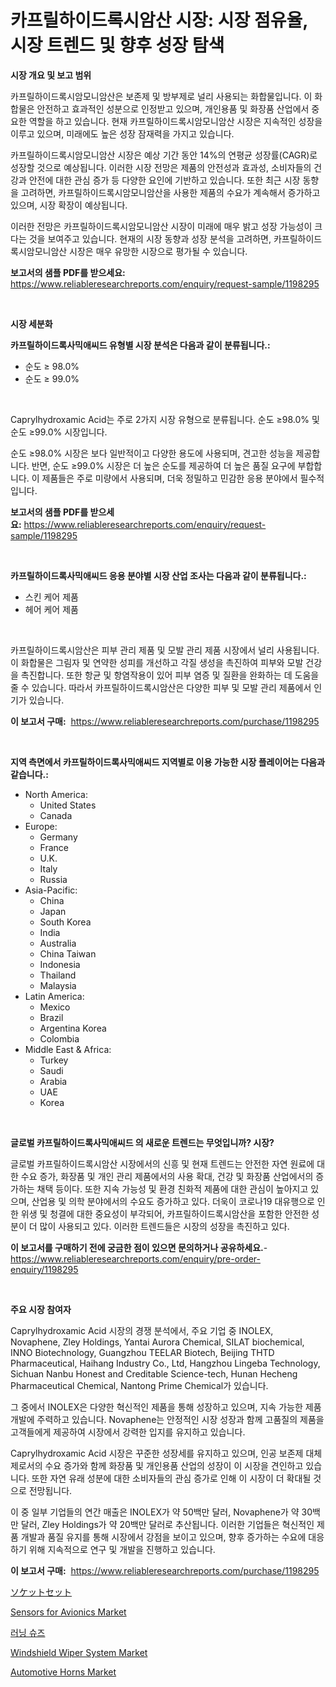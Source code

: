 <p><h1>카프릴하이드록시암산 시장: 시장 점유율, 시장 트렌드 및 향후 성장 탐색</h1></p><p><strong>시장 개요 및 보고 범위</strong></p>
<p><p>카프릴하이드록시암모니암산은 보존제 및 방부제로 널리 사용되는 화합물입니다. 이 화합물은 안전하고 효과적인 성분으로 인정받고 있으며, 개인용품 및 화장품 산업에서 중요한 역할을 하고 있습니다. 현재 카프릴하이드록시암모니암산 시장은 지속적인 성장을 이루고 있으며, 미래에도 높은 성장 잠재력을 가지고 있습니다. </p><p>카프릴하이드록시암모니암산 시장은 예상 기간 동안 14%의 연평균 성장률(CAGR)로 성장할 것으로 예상됩니다. 이러한 시장 전망은 제품의 안전성과 효과성, 소비자들의 건강과 안전에 대한 관심 증가 등 다양한 요인에 기반하고 있습니다. 또한 최근 시장 동향을 고려하면, 카프릴하이드록시암모니암산을 사용한 제품의 수요가 계속해서 증가하고 있으며, 시장 확장이 예상됩니다. </p><p>이러한 전망은 카프릴하이드록시암모니암산 시장이 미래에 매우 밝고 성장 가능성이 크다는 것을 보여주고 있습니다. 현재의 시장 동향과 성장 분석을 고려하면, 카프릴하이드록시암모니암산 시장은 매우 유망한 시장으로 평가될 수 있습니다.</p></p>
<p><strong>보고서의 샘플 PDF를 받으세요:</strong> <a href="https://www.reliableresearchreports.com/enquiry/request-sample/1198295">https://www.reliableresearchreports.com/enquiry/request-sample/1198295</a></p>
<p>&nbsp;</p>
<p><strong>시장 세분화</strong></p>
<p><strong>카프릴하이드록사믹애씨드 유형별 시장 분석은 다음과 같이 분류됩니다.:</strong></p>
<p><ul><li>순도 ≥ 98.0%</li><li>순도 ≥ 99.0%</li></ul></p>
<p>&nbsp;</p>
<p><p>Caprylhydroxamic Acid는 주로 2가지 시장 유형으로 분류됩니다. 순도 ≥98.0% 및 순도 ≥99.0% 시장입니다. </p><p>순도 ≥98.0% 시장은 보다 일반적이고 다양한 용도에 사용되며, 견고한 성능을 제공합니다. 반면, 순도 ≥99.0% 시장은 더 높은 순도를 제공하여 더 높은 품질 요구에 부합합니다. 이 제품들은 주로 미량에서 사용되며, 더욱 정밀하고 민감한 응용 분야에서 필수적입니다.</p></p>
<p><strong>보고서의 샘플 PDF를 받으세요:</strong>&nbsp;<a href="https://www.reliableresearchreports.com/enquiry/request-sample/1198295">https://www.reliableresearchreports.com/enquiry/request-sample/1198295</a></p>
<p>&nbsp;</p>
<p><strong> 카프릴하이드록사믹애씨드 응용 분야별 시장 산업 조사는 다음과 같이 분류됩니다.:</strong></p>
<p><ul><li>스킨 케어 제품</li><li>헤어 케어 제품</li></ul></p>
<p>&nbsp;</p>
<p><p>카프릴하이드록시암산은 피부 관리 제품 및 모발 관리 제품 시장에서 널리 사용됩니다. 이 화합물은 그림자 및 연약한 성피를 개선하고 각질 생성을 촉진하여 피부와 모발 건강을 촉진합니다. 또한 항균 및 항염작용이 있어 피부 염증 및 질환을 완화하는 데 도움을 줄 수 있습니다. 따라서 카프릴하이드록시암산은 다양한 피부 및 모발 관리 제품에서 인기가 있습니다.</p></p>
<p><strong>이 보고서 구매:</strong>&nbsp; <a href="https://www.reliableresearchreports.com/purchase/1198295">https://www.reliableresearchreports.com/purchase/1198295</a></p>
<p>&nbsp;</p>
<p><strong>지역 측면에서 카프릴하이드록사믹애씨드 지역별로 이용 가능한 시장 플레이어는 다음과 같습니다.:</strong></p>
<p><ul>
    <li>
        North America:
        <ul>
            <li>United States</li>
            <li>Canada</li>
        </ul>
    </li>
    <li>
        Europe:
        <ul>
            <li>Germany</li>
            <li>France</li>
            <li>U.K.</li>
            <li>Italy</li>
            <li>Russia</li>
        </ul>
    </li>
    <li>
        Asia-Pacific:
        <ul>
            <li>China</li>
            <li>Japan</li>
            <li>South Korea</li>
            <li>India</li>
            <li>Australia</li>
            <li>China Taiwan</li>
            <li>Indonesia</li>
            <li>Thailand</li>
            <li>Malaysia</li>
        </ul>
    </li>
    <li>
        Latin America:
        <ul>
            <li>Mexico</li>
            <li>Brazil</li>
            <li>Argentina Korea</li>
            <li>Colombia</li>
        </ul>
    </li>
    <li>
        Middle East & Africa:
        <ul>
            <li>Turkey</li>
            <li>Saudi</li>
            <li>Arabia</li>
            <li>UAE</li>
            <li>Korea</li>
        </ul>
    </li>
    </ul></p>
<p>&nbsp;</p>
<p><strong>글로벌 카프릴하이드록사믹애씨드 의 새로운 트렌드는 무엇입니까? 시장?</strong></p>
<p><p>글로벌 카프릴하이드록시암산 시장에서의 신흥 및 현재 트렌드는 안전한 자연 원료에 대한 수요 증가, 화장품 및 개인 관리 제품에서의 사용 확대, 건강 및 화장품 산업에서의 증가하는 채택 등이다. 또한 지속 가능성 및 환경 친화적 제품에 대한 관심이 높아지고 있으며, 산업용 및 의학 분야에서의 수요도 증가하고 있다. 더욱이 코로나19 대유행으로 인한 위생 및 청결에 대한 중요성이 부각되어, 카프릴하이드록시암산을 포함한 안전한 성분이 더 많이 사용되고 있다. 이러한 트렌드들은 시장의 성장을 촉진하고 있다.</p></p>
<p><strong>이 보고서를 구매하기 전에 궁금한 점이 있으면 문의하거나 공유하세요.</strong>- <a href="https://www.reliableresearchreports.com/enquiry/pre-order-enquiry/1198295">https://www.reliableresearchreports.com/enquiry/pre-order-enquiry/1198295</a></p>
<p>&nbsp;</p>
<p><strong>주요 시장 참여자</strong></p>
<p><p>Caprylhydroxamic Acid 시장의 경쟁 분석에서, 주요 기업 중 INOLEX, Novaphene, Zley Holdings, Yantai Aurora Chemical, SILAT biochemical, INNO Biotechnology, Guangzhou TEELAR Biotech, Beijing THTD Pharmaceutical, Haihang Industry Co., Ltd, Hangzhou Lingeba Technology, Sichuan Nanbu Honest and Creditable Science-tech, Hunan Hecheng Pharmaceutical Chemical, Nantong Prime Chemical가 있습니다.</p><p>그 중에서 INOLEX은 다양한 혁신적인 제품을 통해 성장하고 있으며, 지속 가능한 제품 개발에 주력하고 있습니다. Novaphene는 안정적인 시장 성장과 함께 고품질의 제품을 고객들에게 제공하여 시장에서 강력한 입지를 유지하고 있습니다.</p><p>Caprylhydroxamic Acid 시장은 꾸준한 성장세를 유지하고 있으며, 인공 보존제 대체제로서의 수요 증가와 함께 화장품 및 개인용품 산업의 성장이 이 시장을 견인하고 있습니다. 또한 자연 유래 성분에 대한 소비자들의 관심 증가로 인해 이 시장이 더 확대될 것으로 전망됩니다.</p><p>이 중 일부 기업들의 연간 매출은 INOLEX가 약 50백만 달러, Novaphene가 약 30백만 달러, Zley Holdings가 약 20백만 달러로 추산됩니다. 이러한 기업들은 혁신적인 제품 개발과 품질 유지를 통해 시장에서 강점을 보이고 있으며, 향후 증가하는 수요에 대응하기 위해 지속적으로 연구 및 개발을 진행하고 있습니다.</p></p>
<p><strong>이 보고서 구매:</strong>&nbsp;&nbsp;<a href="https://www.reliableresearchreports.com/purchase/1198295">https://www.reliableresearchreports.com/purchase/1198295</a></p>
<p><p><a href="https://github.com/lrlmopnhwd79300/Market-Research-Report-List-1/blob/main/7101024187992.md">ソケットセット</a></p><p><a href="https://view.publitas.com/reportprime-1/sensors-for-avionics-market-size-growth-and-forecast-from-2024-2031/">Sensors for Avionics Market</a></p><p><a href="https://github.com/akzkkws047661437/Market-Research-Report-List-1/blob/main/7893151187926.md">러닝 슈즈</a></p><p><a href="https://github.com/ChiragRp1/Market-Research-Report-List-3/blob/main/windshield-wiper-system-market.md">Windshield Wiper System Market</a></p><p><a href="https://github.com/abdelrhmankishk22/Market-Research-Report-List-3/blob/main/automotive-horns-market.md">Automotive Horns Market</a></p></p>
